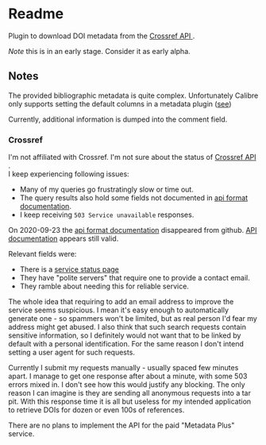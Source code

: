# Readme

Plugin to download DOI metadata from the [ Crossref API ]( https://github.com/CrossRef/rest-api-doc ).

*Note* this is in an early stage. Consider it as early alpha. 

## Notes
The provided bibliographic metadata is quite complex. 
Unfortunately Calibre only supports setting the default columns in a metadata plugin ([see](https://www.mobileread.com/forums/showpost.php?p=4025488&postcount=2)) 

Currently, additional information is dumped into the comment field.

### Crossref

I'm not affiliated with Crossref.
I'm not sure about the status of [ Crossref API ](https://github.com/CrossRef/rest-api-doc).  
I keep experiencing following issues:
 - Many of my queries go frustratingly slow or time out.
 - The query results also hold some fields not documented in [api format documentation](https://github.com/Crossref/rest-api-doc/blob/master/api_format.md).
 -  I keep receiving `503 Service unavailable` responses.
 
On 2020-09-23 the [api format documentation](https://github.com/Crossref/rest-api-doc/blob/master/api_format.md) disappeared from github.
[API documentation](https://github.com/CrossRef/rest-api-doc) appears still valid.

Relevant fields were:
 - There is a [service status page](http://status.crossref.org/)
 - They have "polite servers" that require one to provide a contact email.
 - They ramble about needing this for reliable service.

The whole idea that requiring to add an email address to improve the service seems suspicious.
I mean it's easy enough to automatically generate one - so spammers won't be limited, but as real person I'd fear my address might get abused.
I also think that such search requests contain sensitive information, so I definitely would not want that to be linked by default with a personal identification.
For the same reason I don't intend setting a user agent for such requests.

Currently I submit my requests manually - usually spaced few minutes apart.
I manage to get one response after about a minute, with some 503 errors mixed in.
I don't see how this would justify any blocking.
The only reason I can imagine is they are sending all anonymous requests into a tar pit.
With this response time it is all but useless for my intended application to retrieve DOIs for dozen or even 100s of references.

There are no plans to implement the API for the paid "Metadata Plus" service.

